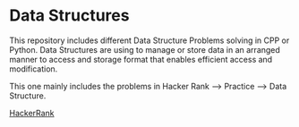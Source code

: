 # Data Structures
This repository includes different Data Structure Problems solving in CPP or Python. Data Structures are using to manage or store data in an arranged manner to access and storage format that enables efficient access and modification. 

This one mainly includes the problems in Hacker Rank --> Practice --> Data Structure.

[HackerRank](https://www.hackerrank.com/domains/data-structures)
